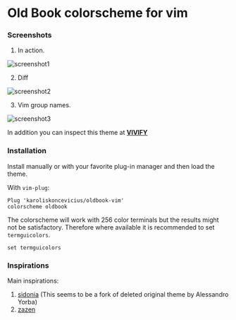 # Old Book colorscheme for vim #


### Screenshots ###

1. In action.

![screenshot1](https://i.imgur.com/UOSb5ax.png)

2. Diff

![screenshot2](https://i.imgur.com/qENM497.png)

3. Vim group names.

![screenshot3](https://i.imgur.com/q2XvZzB.png)


In addition you can inspect this theme at **[VIVIFY](http://bytefluent.com/vivify/index.php?remote=https://raw.githubusercontent.com/karoliskoncevicius/oldbook-vim/master/colors/oldbook.vim)**


### Installation ###

Install manually or with your favorite plug-in manager and then load the theme.

With `vim-plug`:

```VimL
Plug 'karoliskoncevicius/oldbook-vim'
colorscheme oldbook
```

The colorscheme will work with 256 color terminals but the results might
not be satisfactory. Therefore where available it is recommended to set `termguicolors`.

```VimL
set termguicolors
```


### Inspirations ###

Main inspirations:

1. [sidonia](https://github.com/tpozzi/Sidonia) (This seems to be a fork of deleted original theme by Alessandro Yorba)
2. [zazen](https://github.com/zaki/zazen)

